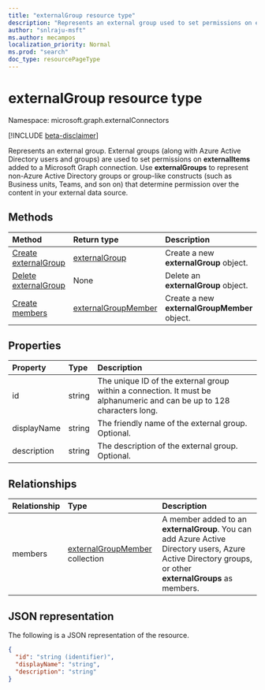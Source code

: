 ```yaml
---
title: "externalGroup resource type"
description: "Represents an external group used to set permissions on externalItems added to a Microsoft Graph connection."
author: "snlraju-msft"
ms.author: mecampos
localization_priority: Normal
ms.prod: "search"
doc_type: resourcePageType
---
```


# externalGroup resource type

Namespace: microsoft.graph.externalConnectors

[!INCLUDE [beta-disclaimer](../../includes/beta-disclaimer.md)]

Represents an external group. External groups (along with Azure Active Directory users and groups) are used to set permissions on **externalItems** added to a Microsoft Graph connection. Use **externalGroups** to represent non-Azure Active Directory groups or group-like constructs (such as Business units, Teams, and son on) that determine permission over the content in your external data source.

## Methods

|Method|Return type|Description|
|:---|:---|:---|
|[Create externalGroup](../api/externalconnection-post-groups.md)|[externalGroup](../resources/externalgroup.md)|Create a new **externalGroup** object.|
|[Delete externalGroup](../api/externalgroup-delete.md)|None|Delete an **externalGroup** object.|
|[Create members](../api/externalgroup-post-members.md)|[externalGroupMember](../resources/externalgroupmember.md)|Create a new **externalGroupMember** object.|

## Properties

| Property    | Type   | Description                                                                                                              |
|:------------|:-------|:-------------------------------------------------------------------------------------------------------------------------|
| id          | string | The unique ID of the external group within a connection. It must be alphanumeric and can be up to 128 characters long. |
| displayName | string | The friendly name of the external group. Optional.                                                                       |
| description | string | The description of the external group. Optional.                                                                         

## Relationships

| Relationship | Type                                                                  | Description                                               |
|:-------------|:----------------------------------------------------------------------|:----------------------------------------------------------|
| members      | [externalGroupMember](../resources/externalgroupmember.md) collection | A member added to an **externalGroup**. You can add Azure Active Directory users, Azure Active Directory groups, or other **externalGroups** as members. |

## JSON representation

The following is a JSON representation of the resource.
<!-- {
  "blockType": "resource",
  "keyProperty": "id",
  "@odata.type": "microsoft.graph.externalGroup",
  "openType": false
}
-->

``` json
{
  "id": "string (identifier)",
  "displayName": "string",
  "description": "string"
}
```
